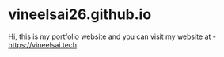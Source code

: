 # vineelsai26.github.io

Hi, this is my portfolio website and you can visit my website at - <https://vineelsai.tech>
